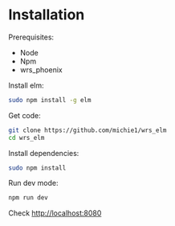# Installation

Prerequisites: 
 * Node 
 * Npm 
 * wrs_phoenix

Install elm:

```sh
sudo npm install -g elm
```

Get code:

```sh
git clone https://github.com/michie1/wrs_elm
cd wrs_elm
```

Install dependencies:

```sh
sudo npm install 
```

Run dev mode:

```sh
npm run dev
```

Check [http://localhost:8080](http://localhost:8080)

